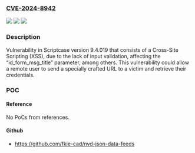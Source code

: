 ### [CVE-2024-8942](https://cve.mitre.org/cgi-bin/cvename.cgi?name=CVE-2024-8942)
![](https://img.shields.io/static/v1?label=Product&message=Scriptcase&color=blue)
![](https://img.shields.io/static/v1?label=Version&message=%3D%209.4.019%20&color=brighgreen)
![](https://img.shields.io/static/v1?label=Vulnerability&message=CWE-79%20Improper%20Neutralization%20of%20Input%20During%20Web%20Page%20Generation%20(XSS%20or%20'Cross-site%20Scripting')&color=brighgreen)

### Description

Vulnerability in Scriptcase version 9.4.019 that consists of a Cross-Site Scripting (XSS), due to the lack of input validation, affecting the “id_form_msg_title” parameter, among others. This vulnerability could allow a remote user to send a specially crafted URL to a victim and retrieve their credentials.

### POC

#### Reference
No PoCs from references.

#### Github
- https://github.com/fkie-cad/nvd-json-data-feeds

